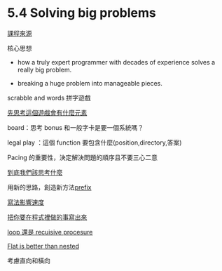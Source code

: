 # 5.4 Solving big problems

[課程來源](https://www.udacity.com/courses/cs212)

核心思想

* how a truly expert programmer with decades of experience solves a really big problem.

* breaking a huge problem into manageable pieces.

  


scrabble and words 拼字遊戲

[先思考這個遊戲會有什麼元素](https://www.udacity.com/course/viewer#!/c-nd000/l-4182299312/m-48740107)

  


board：思考 bonus 和一般字卡是要一個系統嗎？

legal play ：這個 function 要包含什麼\(position,directory,答案\)

Pacing 的重要性，決定解決問題的順序且不要三心二意

[到底我們該思考什麼](https://www.udacity.com/course/viewer#!/c-nd000/l-4182299312/m-4103858724)

用新的思路，創造新方法[prefix](https://www.udacity.com/course/viewer#!/c-nd000/l-4182299312/e-48714378/m-48752017)

[寫法影響速度](https://www.udacity.com/course/viewer#!/c-nd000/l-4182299312/e-48714378/m-48700500)

[把你要在程式裡做的事寫出來](https://www.udacity.com/course/viewer#!/c-nd000/l-4182299312/m-4080478954)

[loop 還是 recuisive procesure](https://www.udacity.com/course/viewer#!/c-nd000/l-4182299312/e-48727618/m-48718330)

[Flat is better than nested](https://www.quora.com/Why-is-flat-better-than-nested)

考慮直向和橫向

